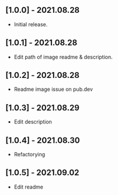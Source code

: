 ## [1.0.0] - 2021.08.28

* Initial release.

## [1.0.1] - 2021.08.28

* Edit path of image readme & description.

## [1.0.2] - 2021.08.28

* Readme image issue on pub.dev

## [1.0.3] - 2021.08.29

* Edit description

## [1.0.4] - 2021.08.30

* Refactorying
## [1.0.5] - 2021.09.02

* Edit readme